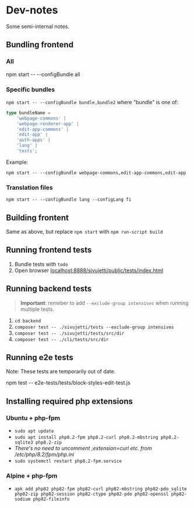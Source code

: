 # Dev-notes

Some semi-internal notes.

## Bundling frontend

### All

npm start -- --configBundle all

### Specific bundles

`npm start -- --configBundle bundle,bundle2` where "bundle" is one of:

```typescript
type bundleName =
    'webpage-commons' |
    'webpage-renderer-app' |
    'edit-app-commons' |
    'edit-app' |
    'auth-apps' |
    'lang' |
    'tests';
```

Example:

`npm start -- --configBundle webpage-commons,edit-app-commons,edit-app`

### Translation files

`npm start -- --configBundle lang --configLang fi`

## Building frontent

Same as above, but replace `npm start` with `npm run-script build`

## Running frontend tests

1. Bundle tests with `todo`
1. Open browser [localhost:8888/sivujetti/public/tests/index.html](http://localhost:8888/sivujetti/public/tests/index.html)

## Running backend tests

> **Important**: remeber to add `--exclude-group intensives` when running multiple tests.

1. `cd backend`
1. `composer test -- ./sivujetti/tests --exclude-group intensives`
1. `composer test -- ./sivujetti/tests/src/dir`
1. `composer test -- ./cli/tests/src/dir`

## Running e2e tests

Note: These tests are temporarily out of date.

npm test -- e2e-tests/tests/block-styles-edit-test.js

## Installing required php extensions

### Ubuntu + php-fpm

- `sudo apt update`
- `sudo apt install php8.2-fpm php8.2-curl php8.2-mbstring php8.2-sqlite3 php8.2-zip`
- _There's no need to uncomment ;extension=curl etc. from /etc/php/8.2/fpm/php.ini_
- `sudo systemctl restart php8.2-fpm.service`

### Alpine + php-fpm

- `apk add php82 php82-fpm php82-curl php82-mbstring php82-pdo_sqlite php82-zip php82-session php82-ctype php82-pdo php82-openssl php82-sodium php82-fileinfo
`